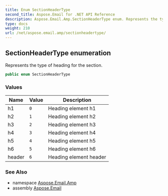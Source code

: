 ```yaml
---
title: Enum SectionHeaderType
second_title: Aspose.Email for .NET API Reference
description: Aspose.Email.Amp.SectionHeaderType enum. Represents the type of heading for the section
type: docs
weight: 210
url: /net/aspose.email.amp/sectionheadertype/
---
```

## SectionHeaderType enumeration

Represents the type of heading for the section.

```csharp
public enum SectionHeaderType
```

### Values

| Name | Value | Description |
| --- | --- | --- |
| h1 | `0` | Heading element h1 |
| h2 | `1` | Heading element h2 |
| h3 | `2` | Heading element h3 |
| h4 | `3` | Heading element h4 |
| h5 | `4` | Heading element h5 |
| h6 | `5` | Heading element h6 |
| header | `6` | Heading element header |

### See Also

* namespace [Aspose.Email.Amp](../../aspose.email.amp/)
* assembly [Aspose.Email](../../)


